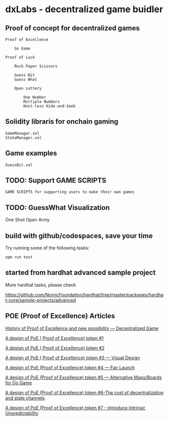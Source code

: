 # dxLabs - decentralized game buidler

## Proof of concept for decentralized games
```
Proof of Excellence

    Go Game

Proof of Luck

    Rock Paper Scissors

    Guess Bit
    Guess What

    Open Lottery

        One Number
        Multiple Numbers
        Host-less Hide-and-Seek
```

## Solidity libraris for onchain gaming

```
GameManager.sol
StateManager.sol
```

## Game examples

```
GuessBit.sol
```

## TODO: Support GAME SCRIPTS

```
GAME SCRIPTS for supporting users to make their own games
```

## TODO: GuessWhat Visualization
One Shot
Open Army

## build with github/codespaces, save your time

Try running some of the following tasks:

```shell
npm run test
```

## started from hardhat advanced sample project

More hardhat tasks, please check 

https://github.com/NomicFoundation/hardhat/tree/master/packages/hardhat-core/sample-projects/advanced

## POE (Proof of Excellence) Articles

[History of Proof of Excellence and new possibility — Decentralized Game](https://medium.com/@RagnarDoge/history-of-proof-of-excellence-and-new-possibility-decentralized-game-a7bb75652fc6)

[A design of PoE ( Proof of Excellence) token #1](https://medium.com/@RagnarDoge/a-design-of-poe-proof-of-excellence-token-1-fc18fd3413da)

[A design of PoE ( Proof of Excellence) token #2](https://medium.com/@RagnarDoge/a-design-of-poe-proof-of-excellence-token-2-23959f3a9dcf)

[A design of PoE ( Proof of Excellence) token #3 — Visual Design](https://medium.com/@RagnarDoge/a-design-of-poe-proof-of-excellence-token-3-visual-design-c88fd2b642ce)

[A design of PoE (Proof of Excellence) token #4 — Fair Launch](https://medium.com/@RagnarDoge/a-design-of-poe-proof-of-excellence-token-4-fair-launch-3ded68e0b8c4)

[A design of PoE (Proof of Excellence) token #5 — Alternative Maps/Boards for Go Game](https://medium.com/@RagnarDoge/a-design-of-poe-proof-of-excellence-token-5-alternative-maps-boards-for-go-game-65d591adb546)

[A design of PoE (Proof of Excellence) token #6-The cost of decentralization and state channels](https://medium.com/@RagnarDoge/a-design-of-poe-proof-of-excellence-token-6-the-cost-of-decentralization-and-state-channels-d6aec8e2ad48)

[A design of PoE (Proof of Excellence) token #7 - Introduce Intrinsic Unpredictability](https://medium.com/@RagnarDoge/a-design-of-poe-proof-of-excellence-token-7-introduce-true-unpredictability-fbbd6d5a14a5)


